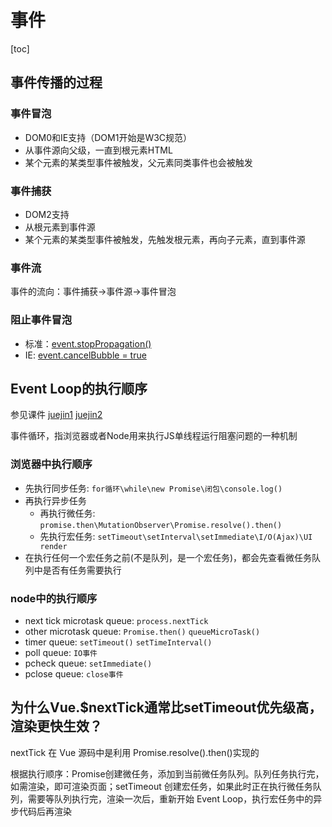 # 事件

[toc]

## 事件传播的过程

### 事件冒泡

- DOM0和IE支持（DOM1开始是W3C规范）
- 从事件源向父级，一直到根元素HTML
- 某个元素的某类型事件被触发，父元素同类事件也会被触发

### 事件捕获

- DOM2支持
- 从根元素到事件源
- 某个元素的某类型事件被触发，先触发根元素，再向子元素，直到事件源

### 事件流

事件的流向：事件捕获->事件源->事件冒泡

### 阻止事件冒泡

- 标准：[event.stopPropagation()](https://developer.mozilla.org/zh-CN/docs/Web/API/Event/stopPropagation)
- IE: [event.cancelBubble = true](https://developer.mozilla.org/zh-CN/docs/Web/API/Event/cancelBubble)

## Event Loop的执行顺序

参见课件 [juejin1](https://juejin.cn/post/6844904149700575239) [juejin2](https://juejin.cn/post/7001881781125251086)

事件循环，指浏览器或者Node用来执行JS单线程运行阻塞问题的一种机制

### 浏览器中执行顺序

- 先执行同步任务: `for循环\while\new Promise\闭包\console.log()`
- 再执行异步任务
  - 再执行微任务: `promise.then\MutationObserver\Promise.resolve().then()`
  - 先执行宏任务: `setTimeout\setInterval\setImmediate\I/O(Ajax)\UI render`
- 在执行任何一个宏任务之前(不是队列，是一个宏任务)，都会先查看微任务队列中是否有任务需要执行

### node中的执行顺序

- next tick microtask queue: `process.nextTick`
- other microtask queue: `Promise.then()` `queueMicroTask()`
- timer queue: `setTimeout()` `setTimeInterval()`
- poll queue: `IO事件`
- pcheck queue: `setImmediate()`
- pclose queue: `close事件`

## 为什么Vue.$nextTick通常比setTimeout优先级高，渲染更快生效？

nextTick 在 Vue 源码中是利用 Promise.resolve().then()实现的

根据执行顺序：Promise创建微任务，添加到当前微任务队列。队列任务执行完，如需渲染，即可渲染页面；setTimeout 创建宏任务，如果此时正在执行微任务队列，需要等队列执行完，渲染一次后，重新开始 Event Loop，执行宏任务中的异步代码后再渲染

